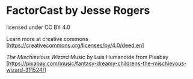 # FactorCast by Jesse Rogers
licensed under CC BY 4.0

Learn more at creative commons
[https://creativecommons.org/licenses/by/4.0/deed.en]

*The Mischievious Wizard* Music by Luis Humanoide from Pixabay
[https://pixabay.com/music/fantasy-dreamy-childrens-the-mischievous-wizard-311524/]

